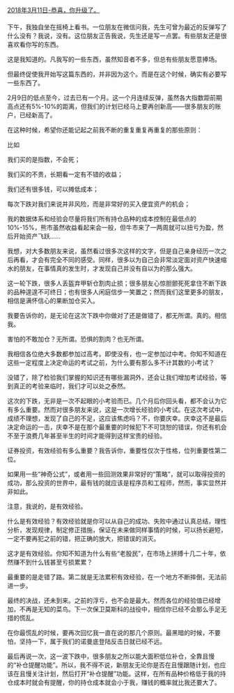 #### 

[2018年3月11日-恭喜，你升级了。](https://mp.weixin.qq.com/s/JBWcw-Wwf6TLVBByXHZDAw)

####



下午，我独自坐在摇椅上看书。一位朋友在微信问我，先生可曾为最近的反弹写了什么没有？我说，没有。这位朋友正告我说，先生还是写一点罢。有些朋友还是很喜欢看你写的东西。



这是我知道的。凡我写的一些东西，虽然知音者不多，但总有些朋友愿意捧场。



但最终促使我开始写这篇东西的，并非因为这个。而是在这个时候，确实有必要写一些东西了。







2月9日的低点至今，过去已有一个月。这一个月连续反弹，虽然各大指数距前期高点还有5%-10%的距离，但我们的计划已经马上要再创新高——很多朋友的账户，已经新高了。



在这种时候，希望你还能记起之前我不断的重复重复再重复的那些原则：



比如



我们买的是指数，不会死；



我们买的不贵，长期看一定有不错的收益；



我们还有很多钱，可以摊低成本；



每次下跌对我们来说并非风险，而是非常好的买入便宜资产的机会；



我的数据体系和经验会尽量将我们所有持仓品种的成本控制在最低点的10%-15%，熊市虽然收益看起来会一般，但牛市来了一两周就可以扭亏为盈，然后开始资产飞跃……





我想，对大多数朋友来说，虽然看过很多次这样的文字，但是自己亲身经历一次之后再看，才会有完全不同的感受。同样，很多以为自己会非常淡定面对资产快速缩水的朋友，在事情真的发生时，才发现自己并没有自以为的那么强大。



这一轮下跌，很多人丢盔弃甲斩仓割肉止损；很多朋友心惊胆颤死死拿住不断下跌的品种遑遑不可终日；也有很多人闲庭信步一笑置之；然而我们这里更多的朋友，相信是满怀信心的果断加仓买入。



我要告诉你的，是无论在这次下跌中你做对了还是做错了，都无所谓。真的。相信我。



害怕的不敢加仓？无所谓。恐惧的割肉？也无所谓。





我相信各位绝大多数都参加过高考。即使没有，也一定参加过中考。你知不知道在这些一定程度上决定命运的考试之前，为什么要有那么多不计其数的小考试？



没错了，除了检验我们掌握的知识还有哪些漏洞外，还会让我们增加考试经验，等到真正的考验来临时，我们才可以处之泰然。



这次的下跌，无非是一次不起眼的小考验而已。几个月后你回头看，都不会认为它有多么重要。然而对很多朋友来说，这是一次增长经验的小考试。在这次考试中，成绩不理想，发现了自己的不足，这应该焦虑吗？不，你要庆幸。庆幸这不是最后决定命运的一击，庆幸不是在那个最重要的时候犯下不可饶恕的错误，你还有机会不至于浪费几年甚至半生的时间才能得到这样宝贵的经验。







证券投资，有效经验有多么重要？我告诉你，重要性仅次于性格，位列重要性第二位。



如果用一些“神奇公式”，或者用一些回测效果非常好的“策略”，就可以取得投资的成功，那么投资的世界中，最有钱的就应该是程序员和工程师，然而，事实显然并非如此。



注意，我说的，是有效经验。



什么是有效经验？有效经验就是你可以从自己的成功、失败中通过认真总结，理性分析，发现规律，制定修正措施，保证在未来做同样事情的时候，可以扬长避短，一定不要再犯之前的错，把正确的放大，把错误的消灭。



这才是有效经验。你知不知道为什么有些“老股民”，在市场上拼搏十几二十年，依然赚不到什么钱甚至亏损累累？



最重要的是走错了路。第二就是无法累积有效经验，在一个地方不断摔倒，无法前进一步。







最终的决战，还未到来。之前的浮亏，也不会是最大。然而各位的经验值已经增加，不再是无知的菜鸟。下一次保卫莫斯科的战役中，相信你已经不会那么手足无措的慌乱。



在你最慌乱的时候，要再次回忆我一直在说的那几个原则。最黑暗的时候，不要怕，坚持一下，属于我们的诺曼底登陆反击日就已经不远。







最后再说一次，这一波下跌中，很多朋友之所以能大面积低位补仓，全靠且慢的“补仓提醒功能”。所以，我不得不说，新朋友无论你是否在且慢跟随计划，也应该在且慢关注计划，然后打开“补仓提醒”功能。这样，在所有品种价格低于我的持仓成本时就会有提醒，你的持仓成本就会小于我，赚钱的概率就比我还要大了。